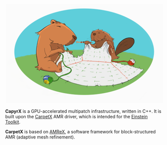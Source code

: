 <p align="center">
  <img width="500" src="doc/CapyrX_logo.png">
</p>


**CapyrX** is a GPU-accelerated multipatch infrastructure, written in C++. It is built upon the [CarpetX](https://github.com/eschnett/CarpetX) AMR driver, which is intended for the [Einstein Toolkit](https://einsteintoolkit.org/).

**CarpetX** is based on [AMReX](https://amrex-codes.github.io), a software framework for block-structured AMR (adaptive mesh refinement).
